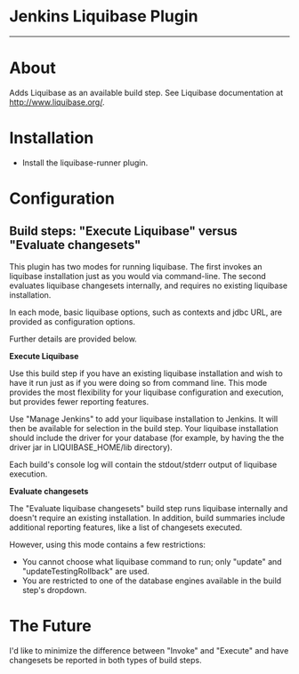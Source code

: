 # Jenkins Liquibase Plugin
---

# About

Adds Liquibase as an available build step.  See Liquibase documentation at http://www.liquibase.org/.

# Installation

*  Install the liquibase-runner plugin.

# Configuration

## Build steps: "Execute Liquibase" versus "Evaluate changesets"

This plugin has two modes for running liquibase.  The first invokes an liquibase installation just as you would via command-line.
The second evaluates liquibase changesets internally, and requires no existing liquibase installation.    

In each mode, basic liquibase options, such as contexts and jdbc URL, are provided as configuration options.

Further details are provided below.

**Execute Liquibase**

Use this build step if you have an existing liquibase installation and wish to have it run just as if you were doing so 
from command line.  This mode provides the most flexibility for your liquibase configuration and execution, but provides fewer 
reporting features.

Use "Manage Jenkins" to add your liquibase installation to Jenkins.  It will then be available for selection in the
build step.  Your liquibase installation should include the driver for your database (for example, by having the the driver jar in LIQUIBASE_HOME/lib directory).

Each build's console log will contain the stdout/stderr output of liquibase execution.

**Evaluate changesets**

The "Evaluate liquibase changesets" build step runs liquibase internally and doesn't require an existing installation.  In addition,
build summaries include additional reporting features, like a list of changesets executed.
 
However, using this mode contains a few restrictions:
  * You cannot choose what liquibase command to run; only "update" and "updateTestingRollback" are used.
  * You are restricted to one of the database engines available in the build step's dropdown.
 
# The Future
  
I'd like to minimize the difference between "Invoke" and "Execute" and have changesets be reported in both types of
build steps.
 





